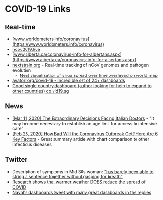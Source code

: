 # COVID-19 Links

## Real-time
- [www.worldometers.info/coronavirus](https://www.worldometers.info/coronavirus)
- [ncov2019.live](https://ncov2019.live)
- [www.alberta.ca/coronavirus-info-for-albertans.aspx](https://www.alberta.ca/coronavirus-info-for-albertans.aspx)
- [nextstrain.org](https://nextstrain.org) - Real-time tracking of nCoV genomes and pathogen evolution
  - [Neat visualization of virus spread over time overlayed on world map](https://nextstrain.org/ncov/2020-03-13)
- [avatorl.org/covid-19 - Incredible set of 24+ dashboards](https://avatorl.org/covid-19/)
- [Good single country dashboard (author looking for help to expand to other countries) co.vid19.sg](https://co.vid19.sg/)

## News
- [\[Mar 11, 2020\] The Extraordinary Decisions Facing Italian Doctors](https://www.theatlantic.com/ideas/archive/2020/03/who-gets-hospital-bed/607807/) - "It may become necessary to establish an age limit for access to intensive care"
- [\[Feb 28, 2020\] How Bad Will the
Coronavirus Outbreak Get?
Here Are 6 Key Factors](https://www.nytimes.com/interactive/2020/world/asia/china-coronavirus-contain.html) - Great summary article with chart comparison to other infectious diseases

## Twitter
- Description of symptoms in Mid 30s woman: ["has barely been able to string a sentence together without gasping for breath"](https://twitter.com/Narrowthefield/status/1238969032528855041)
- [Research shows that warmer weather DOES reduce the spread of COVID]( https://twitter.com/lymanstoneky/status/1239535302873460736?s=20)
- [Naval's dashboards tweet with many great dashboards in the replies](https://twitter.com/naval/status/1238168820272869376)
